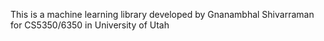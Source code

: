 This is a machine learning library developed by Gnanambhal Shivarraman for
CS5350/6350 in University of Utah
